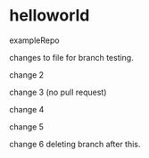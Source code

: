 # helloworld
exampleRepo

changes to file for branch testing.

change 2 

change 3 (no pull request)

change 4 

change 5 

change 6 deleting branch after this.
